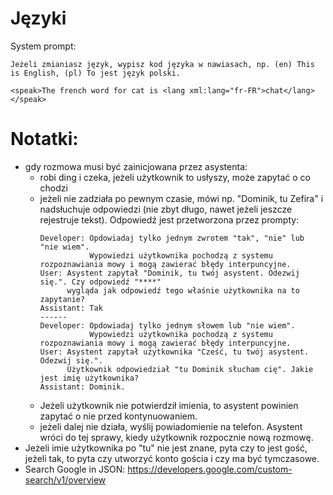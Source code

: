 

# Języki

System prompt:

```
Jeżeli zmianiasz język, wypisz kod języka w nawiasach, np. (en) This is English, (pl) To jest język polski.
```

```ssml
<speak>The french word for cat is <lang xml:lang="fr-FR">chat</lang></speak>
```

# Notatki:
 - gdy rozmowa musi być zainicjowana przez asystenta:
   - robi ding i czeka, jeżeli użytkownik to usłyszy, może zapytać o co chodzi
   - jeżeli nie zadziała po pewnym czasie, mówi np. "Dominik, tu Zefira" i nadsłuchuje odpowiedzi (nie zbyt długo, nawet jeżeli jeszcze rejestruje tekst).
     Odpowiedź jest przetworzona przez prompty:
     ```
     Developer: Opdowiadaj tylko jednym zwrotem "tak", "nie" lub "nie wiem".
                Wypowiedzi użytkownika pochodzą z systemu rozpoznawiania mowy i mogą zawierać błędy interpuncyjne.
     User: Asystent zapytał "Dominik, tu twój asystent. Odezwij się.". Czy odpowiedź "****"
           wygląda jak odpowiedź tego właśnie użytkownika na to zapytanie?
     Assistant: Tak
     ------
     Developer: Opdowiadaj tylko jednym słowem lub "nie wiem".
                Wypowiedzi użytkownika pochodzą z systemu rozpoznawiania mowy i mogą zawierać błędy interpuncyjne.
     User: Asystent zapytał użytkownika "Cześć, tu twój asystent. Odezwij się.".
           Użytkownik odpowiedział "tu Dominik słucham cię". Jakie jest imię użytkownika?
     Assistant: Dominik.
     ```
   - Jeżeli użytkownik nie potwierdził imienia, to asystent powinien zapytać o nie przed kontynuowaniem.
   - jeżeli dalej nie działa, wyślij powiadomienie na telefon. Asystent wróci do tej sprawy, kiedy użytkownik rozpocznie nową rozmowę.
 - Jeżeli imie użytkownika po "tu" nie jest znane, pyta czy to jest gość, jeżeli tak, to pyta czy utworzyć konto gościa i czy ma być tymczasowe.
 - Search Google in JSON: https://developers.google.com/custom-search/v1/overview